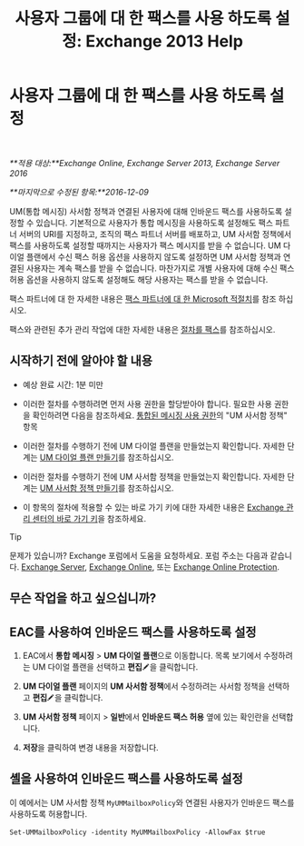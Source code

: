 ﻿---
title: '사용자 그룹에 대 한 팩스를 사용 하도록 설정: Exchange 2013 Help'
TOCTitle: 사용자 그룹에 대 한 팩스를 사용 하도록 설정
ms:assetid: b8d9f54d-ff06-4942-83e1-fc6c4ad02178
ms:mtpsurl: https://technet.microsoft.com/ko-kr/library/Ee423556(v=EXCHG.150)
ms:contentKeyID: 52058028
ms.date: 05/22/2018
mtps_version: v=EXCHG.150
ms.translationtype: MT
---

# 사용자 그룹에 대 한 팩스를 사용 하도록 설정

 

_**적용 대상:**Exchange Online, Exchange Server 2013, Exchange Server 2016_

_**마지막으로 수정된 항목:**2016-12-09_

UM(통합 메시징) 사서함 정책과 연결된 사용자에 대해 인바운드 팩스를 사용하도록 설정할 수 있습니다. 기본적으로 사용자가 통합 메시징을 사용하도록 설정해도 팩스 파트너 서버의 URI를 지정하고, 조직의 팩스 파트너 서버를 배포하고, UM 사서함 정책에서 팩스를 사용하도록 설정할 때까지는 사용자가 팩스 메시지를 받을 수 없습니다. UM 다이얼 플랜에서 수신 팩스 허용 옵션을 사용하지 않도록 설정하면 UM 사서함 정책과 연결된 사용자는 계속 팩스를 받을 수 없습니다. 마찬가지로 개별 사용자에 대해 수신 팩스 허용 옵션을 사용하지 않도록 설정해도 해당 사용자는 팩스를 받을 수 없습니다.

팩스 파트너에 대 한 자세한 내용은 [팩스 파트너에 대 한 Microsoft 적절치](https://go.microsoft.com/fwlink/?linkid=190238)를 참조 하십시오.

팩스와 관련된 추가 관리 작업에 대한 자세한 내용은 [절차를 팩스](faxing-procedures-exchange-2013-help.md)를 참조하십시오.

## 시작하기 전에 알아야 할 내용

  - 예상 완료 시간: 1분 미만

  - 이러한 절차를 수행하려면 먼저 사용 권한을 할당받아야 합니다. 필요한 사용 권한을 확인하려면 다음을 참조하세요. [통합된 메시징 사용 권한](unified-messaging-permissions-exchange-2013-help.md)의 "UM 사서함 정책" 항목

  - 이러한 절차를 수행하기 전에 UM 다이얼 플랜을 만들었는지 확인합니다. 자세한 단계는 [UM 다이얼 플랜 만들기](create-a-um-dial-plan-exchange-2013-help.md)를 참조하십시오.

  - 이러한 절차를 수행하기 전에 UM 사서함 정책을 만들었는지 확인합니다. 자세한 단계는 [UM 사서함 정책 만들기](create-a-um-mailbox-policy-exchange-2013-help.md)를 참조하십시오.

  - 이 항목의 절차에 적용할 수 있는 바로 가기 키에 대한 자세한 내용은 [Exchange 관리 센터의 바로 가기 키](keyboard-shortcuts-in-the-exchange-admin-center-exchange-online-protection-help.md)을 참조하세요.


> [!TIP]
> 문제가 있습니까? Exchange 포럼에서 도움을 요청하세요. 포럼 주소는 다음과 같습니다. <A href="https://go.microsoft.com/fwlink/p/?linkid=60612">Exchange Server</A>, <A href="https://go.microsoft.com/fwlink/p/?linkid=267542">Exchange Online</A>, 또는 <A href="https://go.microsoft.com/fwlink/p/?linkid=285351">Exchange Online Protection</A>.



## 무슨 작업을 하고 싶으십니까?

## EAC를 사용하여 인바운드 팩스를 사용하도록 설정

1.  EAC에서 **통합 메시징** \> **UM 다이얼 플랜**으로 이동합니다. 목록 보기에서 수정하려는 UM 다이얼 플랜을 선택하고 **편집**![편집 아이콘](images/JJ218640.6f53ccb2-1f13-4c02-bea0-30690e6ea71d(EXCHG.150).gif "편집 아이콘")을 클릭합니다.

2.  **UM 다이얼 플랜** 페이지의 **UM 사서함 정책**에서 수정하려는 사서함 정책을 선택하고 **편집**![편집 아이콘](images/JJ218640.6f53ccb2-1f13-4c02-bea0-30690e6ea71d(EXCHG.150).gif "편집 아이콘")을 클릭합니다.

3.  **UM 사서함 정책** 페이지 \> **일반**에서 **인바운드 팩스 허용** 옆에 있는 확인란을 선택합니다.

4.  **저장**을 클릭하여 변경 내용을 저장합니다.

## 셸을 사용하여 인바운드 팩스를 사용하도록 설정

이 예에서는 UM 사서함 정책 `MyUMMailboxPolicy`와 연결된 사용자가 인바운드 팩스를 사용하도록 허용합니다.

    Set-UMMailboxPolicy -identity MyUMMailboxPolicy -AllowFax $true

